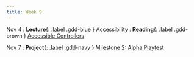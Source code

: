 ```yaml
---
title: Week 9
---
```


Nov 4
: **Lecture**{: .label .gdd-blue } Accessibility
: **Reading**{: .label .gdd-brown } [Accessible Controllers]

Nov 7
: **Project**{: .label .gdd-navy } [Milestone 2: Alpha Playtest]

[Accessible Controllers]: https://www.cnet.com/news/microsofts-new-xbox-adaptive-controller-puts-disabled-players-back-in-the-game/

[Milestone 2: Alpha Playtest]: ../pages/projects/project3/project3

<!--[Accessibility]: https://docs.google.com/presentation/d/1f7FlbS_d-gSuqQF1lpWztqZyTJE3zI6IZJJph0RhZq8/edit#slide=id.g20221f2e5b6_0_162
-->